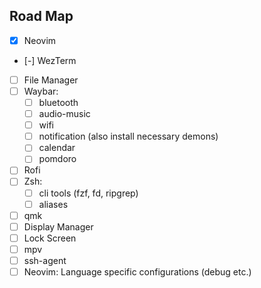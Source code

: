 ## Road Map

- [X] Neovim
- [-] WezTerm
- [ ] File Manager
- [ ] Waybar:
  - [ ] bluetooth
  - [ ] audio-music
  - [ ] wifi
  - [ ] notification (also install necessary demons)
  - [ ] calendar
  - [ ] pomdoro
- [ ] Rofi
- [ ] Zsh:
  - [ ] cli tools (fzf, fd, ripgrep)
  - [ ] aliases
- [ ] qmk
- [ ] Display Manager
- [ ] Lock Screen
- [ ] mpv
- [ ] ssh-agent
- [ ] Neovim: Language specific configurations (debug etc.)

